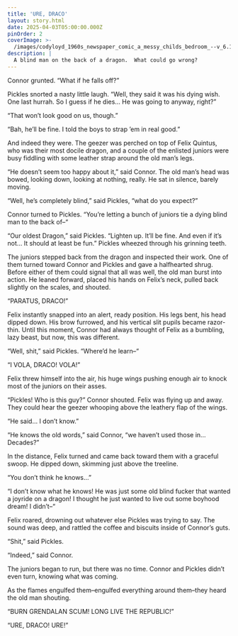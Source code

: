 ```yaml
---
title: 'URE, DRACO'
layout: story.html
date: 2025-04-03T05:00:00.000Z
pinOrder: 2
coverImage: >-
  /images/codyloyd_1960s_newspaper_comic_a_messy_childs_bedroom_--v_6.1_8a7d4f4c-9b63-4c68-baaa-3618208d425d_1.png
description: |
  A blind man on the back of a dragon.  What could go wrong?
---
```


Connor grunted. “What if he falls off?”

Pickles snorted a nasty little laugh. “Well, they said it was his dying wish. One last hurrah. So I guess if he dies… He was going to anyway, right?”

“That won’t look good on us, though.”

“Bah, he’ll be fine. I told the boys to strap ’em in real good.”

And indeed they were. The geezer was perched on top of Felix Quintus, who was their most docile dragon, and a couple of the enlisted juniors were busy fiddling with some leather strap around the old man’s legs.

“He doesn’t seem too happy about it,” said Connor. The old man’s head was bowed, looking down, looking at nothing, really. He sat in silence, barely moving.

“Well, he’s completely blind,” said Pickles, “what do you expect?”

Connor turned to Pickles. “You’re letting a bunch of juniors tie a dying blind man to the back of–“

“Our oldest Dragon,” said Pickles. “Lighten up. It’ll be fine. And even if it’s not… It should at least be fun.” Pickles wheezed through his grinning teeth.

The juniors stepped back from the dragon and inspected their work. One of them turned toward Connor and Pickles and gave a halfhearted shrug. Before either of them could signal that all was well, the old man burst into action. He leaned forward, placed his hands on Felix’s neck, pulled back slightly on the scales, and shouted.

“PARATUS, DRACO!”

Felix instantly snapped into an alert, ready position. His legs bent, his head dipped down. His brow furrowed, and his vertical slit pupils became razor-thin. Until this moment, Connor had always thought of Felix as a bumbling, lazy beast, but now, this was different.

“Well, shit,” said Pickles. “Where’d he learn–“

“I VOLA, DRACO! VOLA!”

Felix threw himself into the air, his huge wings pushing enough air to knock most of the juniors on their asses.

“Pickles! Who is this guy?” Connor shouted. Felix was flying up and away. They could hear the geezer whooping above the leathery flap of the wings.

“He said… I don’t know.”

“He knows the old words,” said Connor, “we haven’t used those in… Decades?”

In the distance, Felix turned and came back toward them with a graceful swoop. He dipped down, skimming just above the treeline.

“You don’t think he knows…”

“I don’t know what he knows! He was just some old blind fucker that wanted a joyride on a dragon! I thought he just wanted to live out some boyhood dream! I didn’t–“

Felix roared, drowning out whatever else Pickles was trying to say. The sound was deep, and rattled the coffee and biscuits inside of Connor’s guts.

“Shit,” said Pickles.

“Indeed,” said Connor.

The juniors began to run, but there was no time. Connor and Pickles didn’t even turn, knowing what was coming.

As the flames engulfed them–engulfed everything around them–they heard the old man shouting.

“BURN GRENDALAN SCUM! LONG LIVE THE REPUBLIC!”

“URE, DRACO! URE!”
